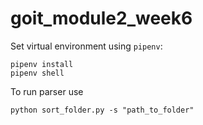 # goit_module2_week6

Set virtual environment using `pipenv`:
```
pipenv install
pipenv shell
```

To run parser use
```
python sort_folder.py -s "path_to_folder"
```

